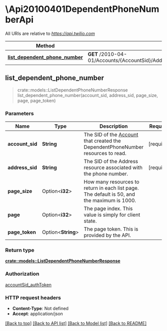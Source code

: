 # \Api20100401DependentPhoneNumberApi

All URIs are relative to *https://api.twilio.com*

Method | HTTP request | Description
------------- | ------------- | -------------
[**list_dependent_phone_number**](Api20100401DependentPhoneNumberApi.md#list_dependent_phone_number) | **GET** /2010-04-01/Accounts/{AccountSid}/Addresses/{AddressSid}/DependentPhoneNumbers.json | 



## list_dependent_phone_number

> crate::models::ListDependentPhoneNumberResponse list_dependent_phone_number(account_sid, address_sid, page_size, page, page_token)




### Parameters


Name | Type | Description  | Required | Notes
------------- | ------------- | ------------- | ------------- | -------------
**account_sid** | **String** | The SID of the [Account](https://www.twilio.com/docs/iam/api/account) that created the DependentPhoneNumber resources to read. | [required] |
**address_sid** | **String** | The SID of the Address resource associated with the phone number. | [required] |
**page_size** | Option<**i32**> | How many resources to return in each list page. The default is 50, and the maximum is 1000. |  |
**page** | Option<**i32**> | The page index. This value is simply for client state. |  |
**page_token** | Option<**String**> | The page token. This is provided by the API. |  |

### Return type

[**crate::models::ListDependentPhoneNumberResponse**](ListDependentPhoneNumberResponse.md)

### Authorization

[accountSid_authToken](../README.md#accountSid_authToken)

### HTTP request headers

- **Content-Type**: Not defined
- **Accept**: application/json

[[Back to top]](#) [[Back to API list]](../README.md#documentation-for-api-endpoints) [[Back to Model list]](../README.md#documentation-for-models) [[Back to README]](../README.md)

